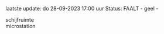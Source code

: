 laatste update: 
do 28-09-2023 17:00   uur 
Status: FAALT - geel - 
<div class="service Y">schijfruimte</div><div class="service Y">microstation</div>